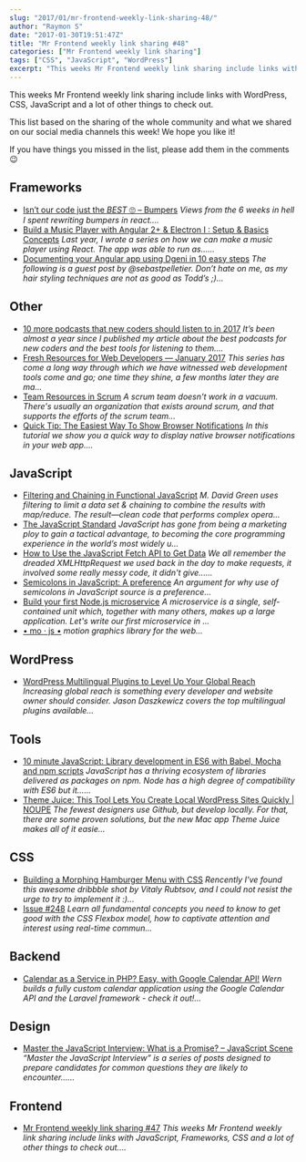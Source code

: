 ```yaml
---
slug: "2017/01/mr-frontend-weekly-link-sharing-48/"
author: "Raymon S"
date: "2017-01-30T19:51:47Z"
title: "Mr Frontend weekly link sharing #48"
categories: ["Mr Frontend weekly link sharing"]
tags: ["CSS", "JavaScript", "WordPress"]
excerpt: "This weeks Mr Frontend weekly link sharing include links with WordPress, CSS, JavaScript and a lot ..."
---
```


This weeks Mr Frontend weekly link sharing include links with WordPress, CSS, JavaScript and a lot of other things to check out.

This list based on the sharing of the whole community and what we shared on our social media channels this week! We hope you like it!

If you have things you missed in the list, please add them in the comments 😉

## Frameworks

* [Isn’t our code just the *BEST* 🙄 – Bumpers](http://buff.ly/2j7Ahbx "Isn’t our code just the *BEST* 🙄 – Bumpers") _Views from the 6 weeks in hell I spent rewriting bumpers in react...._
* [Build a Music Player with Angular 2+ & Electron I : Setup & Basics Concepts](http://buff.ly/2jroSiw "Build a Music Player with Angular 2+ & Electron I : Setup & Basics Concepts") _Last year, I wrote a series on how we can make a music player using React. The app was able to run as......_
* [Documenting your Angular app using Dgeni in 10 easy steps](http://buff.ly/2k9RxwN "Documenting your Angular app using Dgeni in 10 easy steps") _The following is a guest post by @sebastpelletier. Don’t hate on me, as my hair styling techniques are not as good as Todd’s ;)..._

## Other

* [10 more podcasts that new coders should listen to in 2017](http://buff.ly/2kiTpA3 "10 more podcasts that new coders should listen to in 2017") _It’s been almost a year since I published my article about the best podcasts for new coders and the best tools for listening to them...._
* [Fresh Resources for Web Developers — January 2017](http://buff.ly/2kpSpJP "Fresh Resources for Web Developers — January 2017") _This series has come a long way through which we have witnessed web development tools come and go; one time they shine, a few months later they are ma..._
* [Team Resources in Scrum](http://buff.ly/2ju2Qfb "Team Resources in Scrum") _A scrum team doesn't work in a vacuum. There's usually an organization that exists around scrum, and that supports the efforts of the scrum team..._
* [Quick Tip: The Easiest Way To Show Browser Notifications](http://buff.ly/2jWueGj "Quick Tip: The Easiest Way To Show Browser Notifications") _In this tutorial we show you a quick way to display native browser notifications in your web app...._

## JavaScript

* [Filtering and Chaining in Functional JavaScript](http://buff.ly/2krmw7s "Filtering and Chaining in Functional JavaScript") _M. David Green uses filtering to limit a data set & chaining to combine the results with map/reduce. The result—clean code that performs complex opera..._
* [The JavaScript Standard](http://buff.ly/2j1MNJr "The JavaScript Standard") _JavaScript has gone from being a marketing ploy to gain a tactical advantage, to becoming the core programming experience in the world’s most widely u..._
* [How to Use the JavaScript Fetch API to Get Data](http://buff.ly/2jLL1t8 "How to Use the JavaScript Fetch API to Get Data") _We all remember the dreaded XMLHttpRequest we used back in the day to make requests, it involved some really messy code, it didn't give......_
* [Semicolons in JavaScript: A preference](http://buff.ly/2k8ymiJ "Semicolons in JavaScript: A preference") _An argument for why use of semicolons in JavaScript source is a preference..._
* [Build your first Node.js microservice](http://buff.ly/2j2aJdX "Build your first Node.js microservice") _A microservice is a single, self-contained unit which, together with many others, makes up a large application. Let's write our first microservice in ..._
* [• mo · js •](http://buff.ly/2iRgXdf "• mo · js •") _motion graphics library for the web..._

## WordPress

* [WordPress Multilingual Plugins to Level Up Your Global Reach](http://buff.ly/2khzRfl "WordPress Multilingual Plugins to Level Up Your Global Reach") _Increasing global reach is something every developer and website owner should consider. Jason Daszkewicz covers the top multilingual plugins available..._

## Tools

* [10 minute JavaScript: Library development in ES6 with Babel, Mocha and npm scripts](http://buff.ly/2jtWU61 "10 minute JavaScript: Library development in ES6 with Babel, Mocha and npm scripts") _JavaScript has a thriving ecosystem of libraries delivered as packages on npm. Node has a high degree of compatibility with ES6 but it…..._
* [Theme Juice: This Tool Lets You Create Local WordPress Sites Quickly | NOUPE](http://buff.ly/2j1Ls5b "Theme Juice: This Tool Lets You Create Local WordPress Sites Quickly | NOUPE") _The fewest designers use Github, but develop locally. For that, there are some proven solutions, but the new Mac app Theme Juice makes all of it easie..._

## CSS

* [Building a Morphing Hamburger Menu with CSS](http://buff.ly/2koJGvx "Building a Morphing Hamburger Menu with CSS") _Rencently I've found this awesome dribbble shot by Vitaly Rubtsov, and I could not resist the urge to try to implement it :)..._
* [Issue #248](http://buff.ly/2jFD0ry "Issue #248") _Learn all fundamental concepts you need to know to get good with the CSS Flexbox model, how to captivate attention and interest using real-time commun..._

## Backend

* [Calendar as a Service in PHP? Easy, with Google Calendar API!](http://buff.ly/2j1RN0K "Calendar as a Service in PHP? Easy, with Google Calendar API!") _Wern builds a fully custom calendar application using the Google Calendar API and the Laravel framework - check it out!..._

## Design

* [Master the JavaScript Interview: What is a Promise? – JavaScript Scene](http://buff.ly/2jWKozd "Master the JavaScript Interview: What is a Promise? – JavaScript Scene") _“Master the JavaScript Interview” is a series of posts designed to prepare candidates for common questions they are likely to encounter…..._

## Frontend

* [Mr Frontend weekly link sharing #47](https://mrfrontend.org/2017/01/mr-frontend-weekly-link-sharing-47/ "Mr Frontend weekly link sharing #47") _This weeks Mr Frontend weekly link sharing include links with JavaScript, Frameworks, CSS and a lot of other things to check out...._